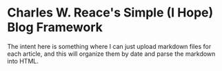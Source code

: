 # Charles W. Reace's Simple (I Hope) Blog Framework

The intent here is something where I can just upload markdown files for 
each article, and this will organize them by date and parse the markdown
into HTML.